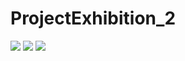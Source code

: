 # ProjectExhibition_2
![](https://github.com/shraddhapandey100/ProjectExhibition_2/blob/paneltime/DenGuardProject/AntiviursProject/Logo.jpg)
![](https://github.com/shraddhapandey100/ProjectExhibition_2/blob/paneltime/DenGuardProject/AntiviursProject/GUI.png)
![](https://github.com/shraddhapandey100/ProjectExhibition_2/blob/paneltime/DenGuardProject/AntiviursProject/GUI_1.png)
